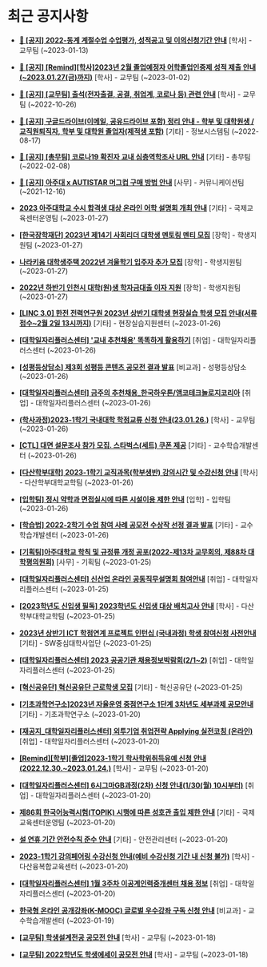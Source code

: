 # 최근 공지사항

* **[📌 [공지] 2022-동계 계절수업 수업평가, 성적공고 및 이의신청기간 안내](http://ajou.ac.kr/kr/ajou/notice.do?mode=view&amp;articleNo=209651&amp;article.offset=0&amp;articleLimit=30)**
 [학사] - 교무팀 (~2023-01-13)

* **[📌 [공지] [Remind][학사]2023년 2월 졸업예정자 어학졸업인증제 성적 제출 안내(~2023.01.27(금)까지)](http://ajou.ac.kr/kr/ajou/notice.do?mode=view&amp;articleNo=208274&amp;article.offset=0&amp;articleLimit=30)**
 [학사] - 교무팀 (~2023-01-02)

* **[📌 [공지] [교무팀] 출석(전자출결, 공결, 취업계, 코로나 등) 관련 안내](http://ajou.ac.kr/kr/ajou/notice.do?mode=view&amp;articleNo=205552&amp;article.offset=0&amp;articleLimit=30)**
 [학사] - 교무팀 (~2022-10-26)

* **[📌 [공지] 구글드라이브(이메일, 공유드라이브 포함) 정리 안내 - 학부 및 대학원생 / 교직원퇴직자, 학부 및 대학원 졸업자(제적생 포함)](http://ajou.ac.kr/kr/ajou/notice.do?mode=view&amp;articleNo=202858&amp;article.offset=0&amp;articleLimit=30)**
 [기타] - 정보시스템팀 (~2022-08-17)

* **[📌 [공지] [총무팀] 코로나19 확진자 교내 심층역학조사 URL 안내](http://ajou.ac.kr/kr/ajou/notice.do?mode=view&amp;articleNo=180493&amp;article.offset=0&amp;articleLimit=30)**
 [기타] - 총무팀 (~2022-02-08)

* **[📌 [공지] 아주대 x AUTISTAR 머그컵 구매 방법 안내](http://ajou.ac.kr/kr/ajou/notice.do?mode=view&amp;articleNo=147976&amp;article.offset=0&amp;articleLimit=30)**
 [사무] - 커뮤니케이션팀 (~2021-12-16)

* **[2023 아주대학교 수시 합격생 대상 온라인 어학 설명회 개최 안내](http://ajou.ac.kr/kr/ajou/notice.do?mode=view&amp;articleNo=210035&amp;article.offset=0&amp;articleLimit=30)**
 [기타] - 국제교육센터운영팀 (~2023-01-27)

* **[[한국장학재단] 2023년 제14기 사회리더 대학생 멘토링 멘티 모집](http://ajou.ac.kr/kr/ajou/notice.do?mode=view&amp;articleNo=210034&amp;article.offset=0&amp;articleLimit=30)**
 [장학] - 학생지원팀 (~2023-01-27)

* **[나라키움 대학생주택 2022년 겨울학기 입주자 추가 모집](http://ajou.ac.kr/kr/ajou/notice.do?mode=view&amp;articleNo=210033&amp;article.offset=0&amp;articleLimit=30)**
 [장학] - 학생지원팀 (~2023-01-27)

* **[2022년 하반기 인천시 대학(원)생 학자금대출 이자 지원](http://ajou.ac.kr/kr/ajou/notice.do?mode=view&amp;articleNo=210018&amp;article.offset=0&amp;articleLimit=30)**
 [장학] - 학생지원팀 (~2023-01-27)

* **[[LINC 3.0] 한전 전력연구원 2023년 상반기 대학생 현장실습 학생 모집 안내(서류접수~2월 2일 13시까지)](http://ajou.ac.kr/kr/ajou/notice.do?mode=view&amp;articleNo=210004&amp;article.offset=0&amp;articleLimit=30)**
 [기타] - 현장실습지원센터 (~2023-01-26)

* **[[대학일자리플러스센터] &#x27;교내 추천채용&#x27; 똑똑하게 활용하기](http://ajou.ac.kr/kr/ajou/notice.do?mode=view&amp;articleNo=210000&amp;article.offset=0&amp;articleLimit=30)**
 [취업] - 대학일자리플러스센터 (~2023-01-26)

* **[[성평등상담소] 제3회 성평등 콘텐츠 공모전 결과 발표](http://ajou.ac.kr/kr/ajou/notice.do?mode=view&amp;articleNo=209996&amp;article.offset=0&amp;articleLimit=30)**
 [비교과] - 성평등상담소 (~2023-01-26)

* **[[대학일자리플러스센터] 금주의 추천채용_한국하우톤/앰코테크놀로지코리아](http://ajou.ac.kr/kr/ajou/notice.do?mode=view&amp;articleNo=209994&amp;article.offset=0&amp;articleLimit=30)**
 [취업] - 대학일자리플러스센터 (~2023-01-26)

* **[(학사과정)2023-1학기 국내대학 학점교류 신청 안내(23.01.26.)](http://ajou.ac.kr/kr/ajou/notice.do?mode=view&amp;articleNo=209990&amp;article.offset=0&amp;articleLimit=30)**
 [학사] - 교무팀 (~2023-01-26)

* **[[CTL] 대면 설문조사 참가 모집. 스타벅스(세트) 쿠폰 제공](http://ajou.ac.kr/kr/ajou/notice.do?mode=view&amp;articleNo=209975&amp;article.offset=0&amp;articleLimit=30)**
 [기타] - 교수학습개발센터 (~2023-01-26)

* **[[다산학부대학] 2023-1학기 교직과목(학부생반) 강의시간 및 수강신청 안내](http://ajou.ac.kr/kr/ajou/notice.do?mode=view&amp;articleNo=209967&amp;article.offset=0&amp;articleLimit=30)**
 [학사] - 다산학부대학교학팀 (~2023-01-26)

* **[[입학팀] 정시 약학과 면접실시에 따른 시설이용 제한 안내](http://ajou.ac.kr/kr/ajou/notice.do?mode=view&amp;articleNo=209964&amp;article.offset=0&amp;articleLimit=30)**
 [입학] - 입학팀 (~2023-01-26)

* **[[학습법] 2022-2학기 수업 참여 사례 공모전 수상작 선정 결과 발표](http://ajou.ac.kr/kr/ajou/notice.do?mode=view&amp;articleNo=209958&amp;article.offset=0&amp;articleLimit=30)**
 [기타] - 교수학습개발센터 (~2023-01-26)

* **[[기획팀]아주대학교 학칙 및 규정류 개정 공포(2022-제13차 교무회의, 제88차 대학평의원회)](http://ajou.ac.kr/kr/ajou/notice.do?mode=view&amp;articleNo=209945&amp;article.offset=0&amp;articleLimit=30)**
 [사무] - 기획팀 (~2023-01-25)

* **[[대학일자리플러스센터] 신산업 온라인 공동직무설명회 참여안내](http://ajou.ac.kr/kr/ajou/notice.do?mode=view&amp;articleNo=209939&amp;article.offset=0&amp;articleLimit=30)**
 [취업] - 대학일자리플러스센터 (~2023-01-25)

* **[[2023학년도 신입생 필독] 2023학년도 신입생 대상 배치고사 안내](http://ajou.ac.kr/kr/ajou/notice.do?mode=view&amp;articleNo=209918&amp;article.offset=0&amp;articleLimit=30)**
 [학사] - 다산학부대학교학팀 (~2023-01-25)

* **[2023년 상반기 ICT 학점연계 프로젝트 인턴십 (국내과정) 학생 참여신청 사전안내](http://ajou.ac.kr/kr/ajou/notice.do?mode=view&amp;articleNo=209916&amp;article.offset=0&amp;articleLimit=30)**
 [기타] - SW중심대학사업단 (~2023-01-25)

* **[[대학일자리플러스센터] 2023 공공기관 채용정보박람회(2/1~2)](http://ajou.ac.kr/kr/ajou/notice.do?mode=view&amp;articleNo=209913&amp;article.offset=0&amp;articleLimit=30)**
 [취업] - 대학일자리플러스센터 (~2023-01-25)

* **[[혁신공유단] 혁신공유단 근로학생 모집](http://ajou.ac.kr/kr/ajou/notice.do?mode=view&amp;articleNo=209911&amp;article.offset=0&amp;articleLimit=30)**
 [기타] - 혁신공유단 (~2023-01-25)

* **[[기초과학연구소]2023년 자율운영 중점연구소 1단계 3차년도 세부과제 공모안내](http://ajou.ac.kr/kr/ajou/notice.do?mode=view&amp;articleNo=209900&amp;article.offset=0&amp;articleLimit=30)**
 [기타] - 기초과학연구소 (~2023-01-20)

* **[[재공지_대학일자리플러스센터] 외투기업 취업전략 Applying 실전코칭 (온라인)](http://ajou.ac.kr/kr/ajou/notice.do?mode=view&amp;articleNo=209895&amp;article.offset=0&amp;articleLimit=30)**
 [취업] - 대학일자리플러스센터 (~2023-01-20)

* **[[Remind][학부][졸업]2023-1학기 학사학위취득유예 신청 안내(2022.12.30.~2023.01.24.)](http://ajou.ac.kr/kr/ajou/notice.do?mode=view&amp;articleNo=209892&amp;article.offset=0&amp;articleLimit=30)**
 [학사] - 교무팀 (~2023-01-20)

* **[[대학일자리플러스센터] 6시그마GB과정(2차) 신청 안내(1/30(월) 10시부터)](http://ajou.ac.kr/kr/ajou/notice.do?mode=view&amp;articleNo=209889&amp;article.offset=0&amp;articleLimit=30)**
 [취업] - 대학일자리플러스센터 (~2023-01-20)

* **[제86회 한국어능력시험(TOPIK) 시행에 따른 성호관 출입 제한 안내](http://ajou.ac.kr/kr/ajou/notice.do?mode=view&amp;articleNo=209885&amp;article.offset=0&amp;articleLimit=30)**
 [기타] - 국제교육센터운영팀 (~2023-01-20)

* **[설 연휴 기간 안전수칙 준수 안내](http://ajou.ac.kr/kr/ajou/notice.do?mode=view&amp;articleNo=209883&amp;article.offset=0&amp;articleLimit=30)**
 [기타] - 안전관리센터 (~2023-01-20)

* **[2023-1학기 강의페어링 수강신청 안내(예비 수강신청 기간 내 신청 불가)](http://ajou.ac.kr/kr/ajou/notice.do?mode=view&amp;articleNo=209877&amp;article.offset=0&amp;articleLimit=30)**
 [학사] - 다산융복합교육센터 (~2023-01-20)

* **[[대학일자리플러스센터] 1월 3주차 이공계인력중개센터 채용 정보](http://ajou.ac.kr/kr/ajou/notice.do?mode=view&amp;articleNo=209866&amp;article.offset=0&amp;articleLimit=30)**
 [취업] - 대학일자리플러스센터 (~2023-01-20)

* **[한국형 온라인 공개강좌(K-MOOC) 글로벌 우수강좌 구독 신청 안내](http://ajou.ac.kr/kr/ajou/notice.do?mode=view&amp;articleNo=209838&amp;article.offset=0&amp;articleLimit=30)**
 [비교과] - 교수학습개발센터 (~2023-01-19)

* **[[교무팀] 학생설계전공 공모전 안내](http://ajou.ac.kr/kr/ajou/notice.do?mode=view&amp;articleNo=209828&amp;article.offset=0&amp;articleLimit=30)**
 [학사] - 교무팀 (~2023-01-18)

* **[[교무팀] 2022학년도 학생에세이 공모전 안내](http://ajou.ac.kr/kr/ajou/notice.do?mode=view&amp;articleNo=209827&amp;article.offset=0&amp;articleLimit=30)**
 [학사] - 교무팀 (~2023-01-18)
